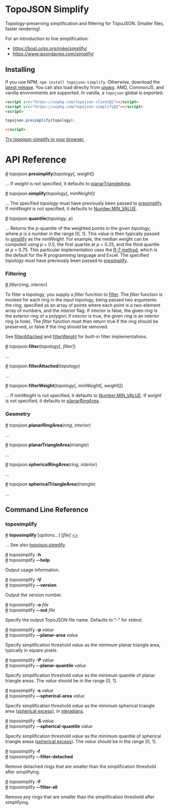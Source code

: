 # TopoJSON Simplify

Topology-preserving simplification and filtering for TopoJSON. Smaller files, faster rendering!

For an introduction to line simplification:

* https://bost.ocks.org/mike/simplify/
* https://www.jasondavies.com/simplify/

## Installing

If you use NPM, `npm install topojson-simplify`. Otherwise, download the [latest release](https://github.com/topojson/topojson-simplify/releases/latest). You can also load directly from [unpkg](https://unpkg.com). AMD, CommonJS, and vanilla environments are supported. In vanilla, a `topojson` global is exported:

```html
<script src="https://unpkg.com/topojson-client@2"></script>
<script src="https://unpkg.com/topojson-simplify@2"></script>
<script>

topojson.presimplify(topology);

</script>
```

[Try topojson-simplify in your browser.](https://tonicdev.com/npm/topojson-simplify)

# API Reference

<a name="presimplify" href="#presimplify">#</a> topojson.<b>presimplify</b>(<i>topology</i>[, <i>weight</i>])

… If *weight* is not specified, it defaults to [planarTriangleArea](#planarTriangleArea).

<a name="simplify" href="#simplify">#</a> topojson.<b>simplify</b>(<i>topology</i>[, <i>minWeight</i>])

… The specified *topology* must have previously been passed to [presimplify](#presimplify). If *minWeight* is not specified, it defaults to [Number.MIN_VALUE](https://developer.mozilla.org/en-US/docs/Web/JavaScript/Reference/Global_Objects/Number/MIN_VALUE).

<a name="quantile" href="#quantile">#</a> topojson.<b>quantile</b>(<i>topology</i>, <i>p</i>)

… Returns the *p*-quantile of the weighted points in the given *topology*, where *p* is a number in the range [0, 1]. This value is then typically passed to [simplify](#simplify) as the *minWeight*. For example, the median weight can be computed using *p* = 0.5, the first quartile at *p* = 0.25, and the third quartile at *p* = 0.75. This particular implementation uses the [R-7 method](https://en.wikipedia.org/wiki/Quantile#Quantiles_of_a_population), which is the default for the R programming language and Excel. The specified *topology* must have previously been passed to [presimplify](#presimplify).

### Filtering

<a name="_filter" href="#_filter">#</a> <i>filter</i>(<i>ring</i>, <i>interior</i>)

To filter a topology, you supply a *filter* function to [filter](#filter). The *filter* function is invoked for each ring in the input topology, being passed two arguments: the *ring*, specified as an array of points where each point is a two-element array of numbers, and the *interior* flag. If *interior* is false, the given *ring* is the exterior ring of a polygon; if *interior* is true, the given *ring* is an interior ring (a hole). The *filter* function must then return true if the ring should be preserved, or false if the ring should be removed.

See [filterAttached](#filterAttached) and [filterWeight](#filterWeight) for built-in filter implementations.

<a name="filter" href="#filter">#</a> topojson.<b>filter</b>(<i>topology</i>[, <i>filter</i>])

…

<a name="filterAttached" href="#filterAttached">#</a> topojson.<b>filterAttached</b>(<i>topology</i>)

…

<a name="filterWeight" href="#filterWeight">#</a> topojson.<b>filterWeight</b>(<i>topology</i>[, <i>minWeight</i>[, <i>weight</i>]])

… If *minWeight* is not specified, it defaults to [Number.MIN_VALUE](https://developer.mozilla.org/en-US/docs/Web/JavaScript/Reference/Global_Objects/Number/MIN_VALUE). If *weight* is not specified, it defaults to [planarRingArea](#planarRingArea).

### Geometry

<a name="planarRingArea" href="#planarRingArea">#</a> topojson.<b>planarRingArea</b>(<i>ring</i>, <i>interior</i>)

…

<a name="planarTriangleArea" href="#planarTriangleArea">#</a> topojson.<b>planarTriangleArea</b>(<i>triangle</i>)

…

<a name="sphericalRingArea" href="#sphericalRingArea">#</a> topojson.<b>sphericalRingArea</b>(<i>ring</i>, <i>interior</i>)

…

<a name="sphericalTriangleArea" href="#sphericalTriangleArea">#</a> topojson.<b>sphericalTriangleArea</b>(<i>triangle</i>)

…

## Command Line Reference

### toposimplify

<a name="toposimplify" href="#toposimplify">#</a> <b>toposimplify</b> [<i>options…</i>] [<i>file</i>] [<>](https://github.com/topojson/topojson-simplify/blob/master/bin/toposimplify "Source")

… See also [topojson.simplify](#simplify).

<a name="toposimplify_help" href="#toposimplify_help">#</a> toposimplify <b>-h</b>
<br><a href="#toposimplify_help">#</a> toposimplify <b>--help</b>

Output usage information.

<a name="toposimplify_version" href="#toposimplify_version">#</a> toposimplify <b>-V</b>
<br><a href="#toposimplify_version">#</a> toposimplify <b>--version</b>

Output the version number.

<a name="toposimplify_out" href="#toposimplify_out">#</a> toposimplify <b>-o</b> <i>file</i>
<br><a href="#toposimplify_out">#</a> toposimplify <b>--out</b> <i>file</i>

Specify the output TopoJSON file name. Defaults to “-” for stdout.

<a name="toposimplify_planar_area" href="#toposimplify_planar_area">#</a> toposimplify <b>-p</b> <i>value</i>
<br><a href="#toposimplify_planar_area">#</a> toposimplify <b>--planar-area</b> <i>value</i>

Specify simplification threshold *value* as the minimum planar triangle area, typically in square pixels.

<a name="toposimplify_planar_quantile" href="#toposimplify_planar_quantile">#</a> toposimplify <b>-P</b> <i>value</i>
<br><a href="#toposimplify_planar_quantile">#</a> toposimplify <b>--planar-quantile</b> <i>value</i>

Specify simplification threshold *value* as the minimum quantile of planar triangle areas. The *value* should be in the range [0, 1].

<a name="toposimplify_spherical_area" href="#toposimplify_spherical_area">#</a> toposimplify <b>-s</b> <i>value</i>
<br><a href="#toposimplify_spherical_area">#</a> toposimplify <b>--spherical-area</b> <i>value</i>

Specify simplification threshold *value* as the minimum spherical triangle area ([spherical excess](http://mathworld.wolfram.com/SphericalExcess.html)), in [steradians](https://en.wikipedia.org/wiki/Steradian).

<a name="toposimplify_spherical_quantile" href="#toposimplify_spherical_quantile">#</a> toposimplify <b>-S</b> <i>value</i>
<br><a href="#toposimplify_spherical_quantile">#</a> toposimplify <b>--spherical-quantile</b> <i>value</i>

Specify simplification threshold *value* as the minimum quantile of spherical triangle areas ([spherical excess](http://mathworld.wolfram.com/SphericalExcess.html)). The *value* should be in the range [0, 1].

<a name="toposimplify_filter_detached" href="#toposimplify_filter_detached">#</a> toposimplify <b>-f</b>
<br><a href="#toposimplify_filter_detached">#</a> toposimplify <b>--filter-detached</b>

Remove detached rings that are smaller than the simplification threshold after simplifying.

<a name="toposimplify_filter_all" href="#toposimplify_filter_all">#</a> toposimplify <b>-F</b>
<br><a href="#toposimplify_filter_all">#</a> toposimplify <b>--filter-all</b>

Remove any rings that are smaller than the simplification threshold after simplifying.
